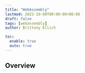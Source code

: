 ```yaml
---
title: "WebAssembly"
lastmod: 2022-10-08T00:00:00+08:00
draft: false
tags: [webassembly]
author: Brittany Ellich

toc:
  enable: true
  auto: true
---
```


## Overview
